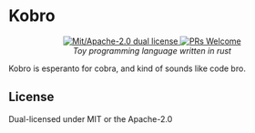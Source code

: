 # Kobro

<p align="center">
    <a href="https://github.com/Th3Whit3Wolf/kobro/blob/main/LICENSE-APACHE">
        <img alt="Mit/Apache-2.0 dual license" src="https://img.shields.io/badge/license-MIT%2FApache--2.0-blue">
    </a>
    <a href="http://makeapullrequest.com">
        <img alt="PRs Welcome" src="https://img.shields.io/badge/PRs-welcome-brightgreen.svg">
    </a>
    <br>
    <i>Toy programming language written in rust</i>
</p>

Kobro is esperanto for cobra, and kind of sounds like code bro.

## License
  
Dual-licensed under MIT or the Apache-2.0
 
